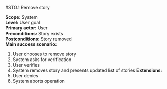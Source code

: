 #STO.1 Remove story

**Scope:** System  
**Level:** User goal  
**Primary actor:** User  
**Preconditions:** Story exists  
**Postconditions:** Story removed  
**Main success scenario:**  
1. User chooses to remove story
2. System asks for verification
3. User verifies
4. System removes story and presents updated list of stories
**Extensions:**
3. User denies  
  1. System aborts operation
